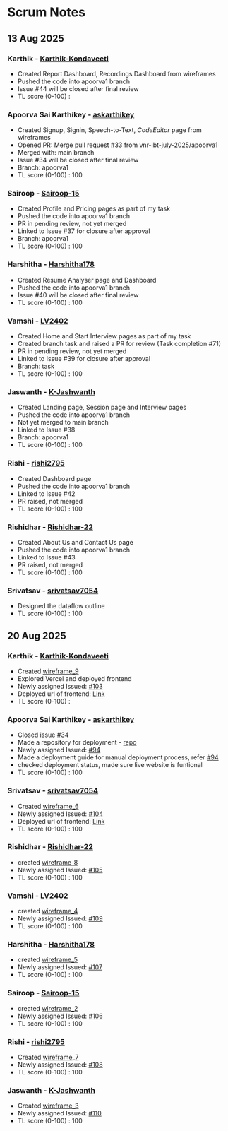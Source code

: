 # Scrum Notes

## 13 Aug 2025

### Karthik - [Karthik-Kondaveeti](https://github.com/Karthik-Kondaveeti)
* Created Report Dashboard, Recordings Dashboard from wireframes
* Pushed the code into apoorva1 branch
* Issue #44 will be closed after final review
* TL score (0-100) : 

### Apoorva Sai Karthikey - [askarthikey](https://github.com/askarthikey)
* Created Signup, Signin, Speech-to-Text, *CodeEditor* page from wireframes
* Opened PR: Merge pull request #33 from vnr-ibt-july-2025/apoorva1
* Merged with: main branch
* Issue #34 will be closed after final review
* Branch: apoorva1
* TL score (0-100) : 100

### Sairoop - [Sairoop-15](https://github.com/Sairoop-15)
* Created Profile and Pricing pages as part of my task
* Pushed the code into apoorva1 branch
* PR in pending review, not yet merged
* Linked to Issue #37 for closure after approval
* Branch: apoorva1
* TL score (0-100) : 100

### Harshitha - [Harshitha178](https://github.com/Harshitha178)
* Created Resume Analyser page and Dashboard
* Pushed the code into apoorva1 branch
* Issue #40 will be closed after final review
* TL score (0-100) : 100

### Vamshi - [LV2402](https://github.com/lv2402)
* Created Home and Start Interview pages as part of my task
* Created branch task and raised a PR for review (Task completion #71)
* PR in pending review, not yet merged
* Linked to Issue #39 for closure after approval
* Branch: task
* TL score (0-100) : 100

### Jaswanth - [K-Jashwanth](https://github.com/K-Jashwanth)
* Created Landing page, Session page and Interview pages
* Pushed the code into apoorva1 branch
* Not yet merged to main branch
* Linked to Issue #38
* Branch: apoorva1
* TL score (0-100) : 100

### Rishi - [rishi2795](https://github.com/rishi2795)
* Created Dashboard page
* Pushed the code into apoorva1 branch
* Linked to Issue #42
* PR raised, not merged
* TL score (0-100) : 100

### Rishidhar - [Rishidhar-22](https://github.com/Rishidhar-22)
* Created About Us and Contact Us page
* Pushed the code into apoorva1 branch
* Linked to Issue #43
* PR raised, not merged
* TL score (0-100) : 100

### Srivatsav - [srivatsav7054](https://github.com/srivatsav7054)
* Designed the dataflow outline
* TL score (0-100) : 100

## 20 Aug 2025  

### Karthik - [Karthik-Kondaveeti](https://github.com/Karthik-Kondaveeti)  
* Created [wireframe_9](https://github.com/vnr-ibt-july-2025/interviewtrainer/issues/44)
* Explored Vercel and deployed frontend 
* Newly assigned Issued: [#103](https://github.com/vnr-ibt-july-2025/interviewtrainer/issues/103)
* Deployed url of frontend: [Link](https://interviewtrainer-one.vercel.app/ )
* TL score (0-100) : 

### Apoorva Sai Karthikey - [askarthikey](https://github.com/askarthikey)  
* Closed issue [#34](https://github.com/vnr-ibt-july-2025/interviewtrainer/issues/34)
* Made a repository for deployment - [repo](https://github.com/askarthikey/interviewtrainer)
* Newly assigned Issued: [#94](https://github.com/vnr-ibt-july-2025/interviewtrainer/issues/94)
* Made a deployment guide for manual deployment process, refer  [#94](https://github.com/vnr-ibt-july-2025/interviewtrainer/issues/94)
* checked deployment status, made sure live website is funtional
* TL score (0-100) : 100

### Srivatsav - [srivatsav7054](https://github.com/srivatsav7054)  
* Created [wireframe_6](https://github.com/vnr-ibt-july-2025/interviewtrainer/issues/41)
* Newly assigned Issued: [#104](https://github.com/vnr-ibt-july-2025/interviewtrainer/issues/104)
* Deployed url of frontend: [Link](https://interviewtrainer-one.vercel.app/ )
* TL score (0-100) : 100

### Rishidhar - [Rishidhar-22](https://github.com/Rishidhar-22)  
* created [wireframe_8](https://github.com/vnr-ibt-july-2025/interviewtrainer/issues/43)
* Newly assigned Issued: [#105](https://github.com/vnr-ibt-july-2025/interviewtrainer/issues/105)   
* TL score (0-100) : 100

### Vamshi - [LV2402](https://github.com/LV2402)  
* created [wireframe_4](https://github.com/vnr-ibt-july-2025/interviewtrainer/issues/39)
* Newly assigned Issued: [#109](http://github.com/vnr-ibt-july-2025/interviewtrainer/issues/109)
* TL score (0-100) : 100

### Harshitha - [Harshitha178](https://github.com/Harshitha178)  
* created [wireframe_5](https://github.com/vnr-ibt-july-2025/interviewtrainer/issues/40)
* Newly assigned Issued: [#107](https://github.com/vnr-ibt-july-2025/interviewtrainer/issues/107)
* TL score (0-100) : 100

### Sairoop - [Sairoop-15](https://github.com/Sairoop-15)  
* created [wireframe_2](https://github.com/vnr-ibt-july-2025/interviewtrainer/issues/37)
* Newly assigned Issued: [#106](https://github.com/vnr-ibt-july-2025/interviewtrainer/issues/106)
* TL score (0-100) : 100


### Rishi - [rishi2795](https://github.com/rishi2795)  
* Created [wireframe_7](https://github.com/vnr-ibt-july-2025/interviewtrainer/issues/42)
* Newly assigned Issued: [#108](https://github.com/vnr-ibt-july-2025/interviewtrainer/issues/108)
* TL score (0-100) : 100

### Jaswanth - [K-Jashwanth](https://github.com/K-Jashwanth)  
* Created [wireframe_3](https://github.com/vnr-ibt-july-2025/interviewtrainer/issues/38)
* Newly assigned Issued: [#110](https://github.com/vnr-ibt-july-2025/interviewtrainer/issues/110)
* TL score (0-100) :  100
